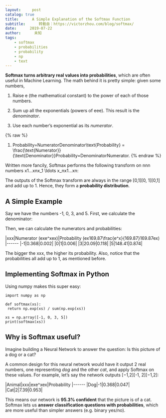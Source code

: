 ```yaml
---
layout:     post
catalog: true
title:      A Simple Explanation of the Softmax Function
subtitle:      转载自：https://victorzhou.com/blog/softmax/
date:      2019-07-22
author:      未知
tags:
    - softmax
    - probabilities
    - probability
    - np
    - text
---
```


**Softmax turns arbitrary real values into probabilities**, which are often useful in Machine Learning. The math behind it is pretty simple: given some numbers,

1. Raise e (the mathematical constant) to the power of each of those numbers.

1. Sum up all the exponentials (powers of eee). This result is the *denominator*.

1. Use each number’s exponential as its *numerator*.

{% raw %}
1. Probability=NumeratorDenominator\text{Probability} = \frac{\text{Numerator}}{\text{Denominator}}Probability=DenominatorNumerator​.
{% endraw %}


Written more fancily, Softmax performs the following transform on nnn numbers x1…xnx_1 \ldots x_nx1​…xn​:

The outputs of the Softmax transform are always in the range [0,1][0, 1][0,1] and add up to 1. Hence, they form a **probability distribution**.

## A Simple Example

Say we have the numbers -1, 0, 3, and 5. First, we calculate the denominator:

Then, we can calculate the numerators and probabilities:

|xxx|Numerator (exe^xex)|Probability (ex169.87\frac{e^x}{169.87}169.87ex​)
|------
|-1|0.368|0.002|
|0|1|0.006|
|3|20.09|0.118|
|5|148.41|0.874|

The bigger the xxx, the higher its probability. Also, notice that the probabilities all add up to 1, as mentioned before.

## Implementing Softmax in Python

Using numpy makes this super easy:

```
import numpy as np

def softmax(xs):
 return np.exp(xs) / sum(np.exp(xs))

xs = np.array([-1, 0, 3, 5])
print(softmax(xs)) 
```

## Why is Softmax useful?

Imagine building a Neural Network to answer the question: Is this picture of a dog or a cat?

A common design for this neural network would have it output 2 real numbers, one representing *dog* and the other *cat*, and apply Softmax on these values. For example, let’s say the network outputs [−1,2][-1, 2][−1,2]:

|Animal|xxx|exe^xex|Probability
|------
|Dog|-1|0.368|0.047|
|Cat|2|7.39|0.953|

This means our network is **95.3% confident** that the picture is of a cat. Softmax lets us **answer classification questions with probabilities**, which are more useful than simpler answers (e.g. binary yes/no).
